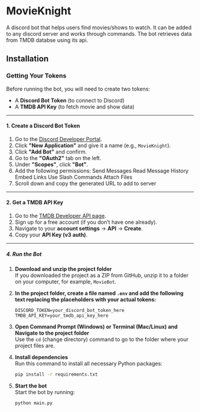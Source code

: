 # MovieKnight 
A discord bot that helps users find movies/shows to watch. It can be added to any discord server and works through commands. The bot retrieves data from TMDB databse using its api.

## Installation

### Getting Your Tokens

Before running the bot, you will need to create two tokens:  
- A **Discord Bot Token** (to connect to Discord)  
- A **TMDB API Key** (to fetch movie and show data)

---

#### 1. Create a Discord Bot Token
1. Go to the [Discord Developer Portal](https://discord.com/developers/applications).
2. Click **"New Application"** and give it a name (e.g., `MovieKnight`).
3. Click **"Add Bot"** and confirm.
4. Go to the **"OAuth2"** tab on the left.
5. Under **"Scopes"**, click **"Bot"**.
6. Add the following permissions: Send Messages
Read Message History
Embed Links
Use Slash Commands
Attach Files
7. Scroll down and copy the generated URL to add to server

---

#### 2. Get a TMDB API Key
1. Go to the [TMDB Developer API page](https://www.themoviedb.org/documentation/api).
2. Sign up for a free account (if you don’t have one already).
3. Navigate to your **account settings** → **API** → **Create**.
4. Copy your **API Key (v3 auth)**.

---

##### 4. Run the Bot
1. **Download and unzip the project folder**  
   If you downloaded the project as a ZIP from GitHub, unzip it to a folder on your computer, for example, `MovieBot`.

2. **In the project folder, create a file named `.env` and add  the following text replacing the placeholders with your actual tokens:**
   ```env
   DISCORD_TOKEN=your_discord_bot_token_here
   TMDB_API_KEY=your_tmdb_api_key_here
   
3. **Open Command Prompt (Windows) or Terminal (Mac/Linux) and Navigate to the project folder**  
   Use the `cd` (change directory) command to go to the folder where your project files are.


4. **Install dependencies**  
   Run this command to install all necessary Python packages:

   ```bash
   pip install -r requirements.txt
5. **Start the bot**  
   Start the bot by running:
   ```bash
   python main.py


